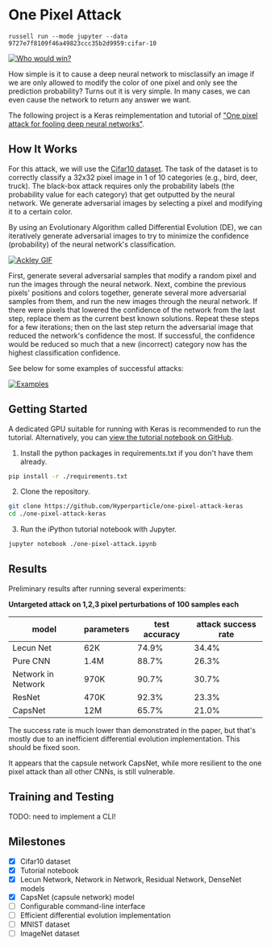 # One Pixel Attack
`
russell run --mode jupyter --data 9727e7f8109f46a49823ccc35b2d9959:cifar-10
`

[![Who would win?](images/who-would-win.jpg "one thicc boi that's who")](https://www.reddit.com/r/ProgrammerHumor/comments/79g0m6/one_pixel_attack_for_fooling_deep_neural_networks/?ref=share&ref_source=link)

How simple is it to cause a deep neural network to misclassify an image if we are only allowed to modify the color of one pixel and only see the prediction probability? Turns out it is very simple. In many cases, we can even cause the network to return any answer we want.

The following project is a Keras reimplementation and tutorial of ["One pixel attack for fooling deep neural networks"](https://arxiv.org/abs/1710.08864).

## How It Works

For this attack, we will use the [Cifar10 dataset](https://www.cs.toronto.edu/~kriz/cifar.html). The task of the dataset is to correctly classify a 32x32 pixel image in 1 of 10 categories (e.g., bird, deer, truck). The black-box attack requires only the probability labels (the probability value for each category) that get outputted by the neural network. We generate adversarial images by selecting a pixel and modifying it to a certain color.

By using an Evolutionary Algorithm called Differential Evolution (DE), we can iteratively generate adversarial images to try to minimize the confidence (probability) of the neural network's classification.

[![Ackley GIF](images/Ackley.gif)](https://en.wikipedia.org/wiki/Differential_evolution)

First, generate several adversarial samples that modify a random pixel and run the images through the neural network. Next, combine the previous pixels' positions and colors together, generate several more adversarial samples from them, and run the new images through the neural network. If there were pixels that lowered the confidence of the network from the last step, replace them as the current best known solutions. Repeat these steps for a few iterations; then on the last step return the adversarial image that reduced the network's confidence the most. If successful, the confidence would be reduced so much that a new (incorrect) category now has the highest classification confidence.

See below for some examples of successful attacks:

[![Examples](images/pred.png "thicc indeed")](one-pixel-attack.ipynb)

## Getting Started

A dedicated GPU suitable for running with Keras is recommended to run the tutorial. Alternatively, you can [view the tutorial notebook on GitHub](one-pixel-attack.ipynb).

1. Install the python packages in requirements.txt if you don't have them already.

```bash
pip install -r ./requirements.txt
```

2. Clone the repository.

```bash
git clone https://github.com/Hyperparticle/one-pixel-attack-keras
cd ./one-pixel-attack-keras
```

3. Run the iPython tutorial notebook with Jupyter.

```bash
jupyter notebook ./one-pixel-attack.ipynb
```

## Results

Preliminary results after running several experiments:

**Untargeted attack on 1,2,3 pixel perturbations of 100 samples each**

| model              | parameters | test accuracy | attack success rate  |
| ------------------ | ---------- | ------------- | -------------------- |
| Lecun Net          | 62K        | 74.9%         | 34.4%                |
| Pure CNN           | 1.4M       | 88.7%         | 26.3%                |
| Network in Network | 970K       | 90.7%         | 30.7%                |
| ResNet             | 470K       | 92.3%         | 23.3%                |
| CapsNet            | 12M        | 65.7%         | 21.0%                |

The success rate is much lower than demonstrated in the paper, but that's mostly due to an inefficient differential evolution implementation. This should be fixed soon.

It appears that the capsule network CapsNet, while more resilient to the one pixel attack than all other CNNs, is still vulnerable.

## Training and Testing

TODO: need to implement a CLI!

## Milestones

- [x] Cifar10 dataset
- [x] Tutorial notebook
- [x] Lecun Network, Network in Network, Residual Network, DenseNet models
- [x] CapsNet (capsule network) model
- [ ] Configurable command-line interface
- [ ] Efficient differential evolution implementation
- [ ] MNIST dataset
- [ ] ImageNet dataset
